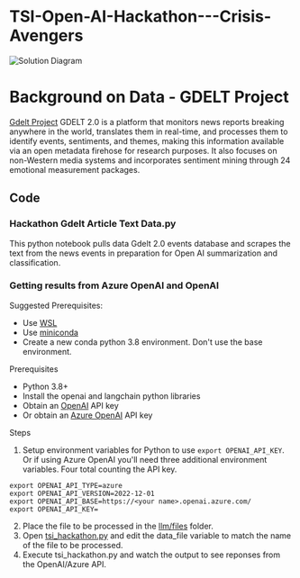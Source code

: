 # TSI-Open-AI-Hackathon---Crisis-Avengers

![Solution Diagram](https://raw.githubusercontent.com/tferguson14/TSI-Open-AI-Hackathon---Crisis-Avengers/main/solution%20diagram.png)

# Background on Data - GDELT Project

[Gdelt Project](https://www.gdeltproject.org/)
GDELT 2.0 is a platform that monitors news reports breaking anywhere in the world, translates them in real-time, and processes them to identify events, sentiments, and themes, making this information available via an open metadata firehose for research purposes. It also focuses on non-Western media systems and incorporates sentiment mining through 24 emotional measurement packages.




## Code

### Hackathon Gdelt Article Text Data.py 

This python notebook pulls data Gdelt 2.0 events database and scrapes the text from the news events in preparation for Open AI summarization and classification.

### Getting results from Azure OpenAI and OpenAI

Suggested Prerequisites:
- Use [WSL](https://learn.microsoft.com/en-us/windows/wsl/install)
- Use [miniconda](https://docs.conda.io/en/latest/miniconda.html)
- Create a new conda python 3.8 environment. Don't use the base environment.

Prerequisites
- Python 3.8+
- Install the openai and langchain python libraries
- Obtain an [OpenAI](https://openai.com/product) API key
- Or obtain an [Azure OpenAI](https://learn.microsoft.com/en-us/azure/cognitive-services/openai/overview) API key

Steps
1. Setup environment variables for Python to use
  ```export OPENAI_API_KEY```.
Or if using Azure OpenAI you'll need three additional environment variables. Four total counting the API key.
  ```
  export OPENAI_API_TYPE=azure
  export OPENAI_API_VERSION=2022-12-01
  export OPENAI_API_BASE=https://<your name>.openai.azure.com/
  export OPENAI_API_KEY=
  ```
  
2. Place the file to be processed in the [llm/files](https://github.com/tferguson14/TSI-Open-AI-Hackathon---Crisis-Avengers/tree/main/llm/files) folder.
3. Open [tsi_hackathon.py](https://github.com/tferguson14/TSI-Open-AI-Hackathon---Crisis-Avengers/blob/main/llm/code/tsi_hackathon.py) and edit the data_file variable to match the name of the file to be processed.
4. Execute tsi_hackathon.py and watch the output to see reponses from the OpenAI/Azure API.



